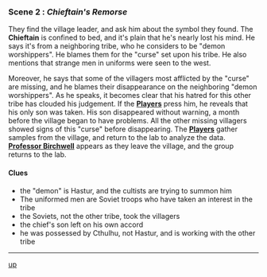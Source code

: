 
### Scene 2 : *Chieftain's Remorse* ###

They find the village leader, and ask him about the symbol they found.
The **Chieftain** is confined to bed, and it's plain that he's nearly lost his mind.
He says it's from a neighboring tribe, who he considers to be "demon worshippers".
He blames them for the "curse" set upon his tribe.
He also mentions that strange men in uniforms were seen to the west.

Moreover, he says that some of the villagers most afflicted by the "curse" are missing,
and he blames their disappearance on the neighboring "demon worshippers".
As he speaks, it becomes clear that his hatred for this other tribe has clouded his judgement.
If the **[Players][]** press him, he reveals that his only son was taken.
His son disappeared without warning, a month before the village began to have problems.
All the other missing villagers showed signs of this "curse" before disappearing.
The **[Players][]** gather samples from the village, and return to the lab to analyze the data.
**[Professor Birchwell][]** appears as they leave the village, and the group returns to the lab.


#### Clues ####
- the "demon" is Hastur, and the cultists are trying to summon him
- The uniformed men are Soviet troops who have taken an interest in the tribe
- the Soviets, not the other tribe, took the villagers
- the chief's son left on his own accord
- he was possessed by Cthulhu, not Hastur, and is working with the other tribe

---
[up][]

[up]: <https://github.com/evan-erdos/trail-of-cthulhu/blob/master/outline/act-0/seq-0/sequence.md>
[players]: <https://github.com/evan-erdos/trail-of-cthulhu/blob/master/characters/players.md>
[professor birchwell]: <https://github.com/evan-erdos/trail-of-cthulhu/blob/master/characters/birchwell.md>
